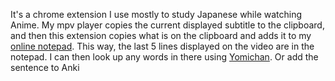 It's a chrome extension I use mostly to study Japanese while watching Anime. My mpv player copies the current displayed subtitle to the clipboard, and then this extension copies what is on the clipboard and adds it to my [online notepad](https://github.com/lucypero/online-notepad). This way, the last 5 lines displayed on the video are in the notepad. I can then look up any words in there using [Yomichan](https://chrome.google.com/webstore/detail/yomichan/ogmnaimimemjmbakcfefmnahgdfhfami#:~:text=Yomichan%20turns%20your%20browser%20into,EPWING%20and%20flashcard%20creation%20support.). Or add the sentence to Anki
